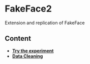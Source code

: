 # FakeFace2

Extension and replication of FakeFace

## Content

-   [**Try the experiment**](https://realitybending.github.io/FakeFace2/experiment/index?exp=test)
-   [**Data Cleaning**](https://realitybending.github.io/FakeFace2/analysis/1_cleaning.html)
